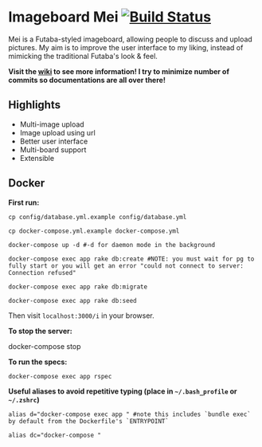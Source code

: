 # Imageboard Mei [![Build Status](https://travis-ci.org/szTheory/mei.svg?branch=master)](https://travis-ci.org/szTheory/mei)

Mei is a Futaba-styled imageboard, allowing people to discuss and upload pictures. My aim is to improve the user interface to my liking, instead of mimicking the traditional Futaba's look & feel.

**Visit the [wiki](https://github.com/lulalala/mei/wiki) to see more information! I try to minimize number of commits so documentations are all over there!**

## Highlights

* Multi-image upload
* Image upload using url
* Better user interface
* Multi-board support
* Extensible

## Docker
**First run:**

    cp config/database.yml.example config/database.yml

    cp docker-compose.yml.example docker-compose.yml

    docker-compose up -d #-d for daemon mode in the background

    docker-compose exec app rake db:create #NOTE: you must wait for pg to fully start or you will get an error "could not connect to server: Connection refused"

    docker-compose exec app rake db:migrate

    docker-compose exec app rake db:seed

Then visit `localhost:3000/i` in your browser.

**To stop the server:**

  docker-compose stop

**To run the specs:**

    docker-compose exec app rspec

**Useful aliases to avoid repetitive typing (place in `~/.bash_profile` or `~/.zshrc`)**

    alias d="docker-compose exec app " #note this includes `bundle exec` by default from the Dockerfile's `ENTRYPOINT`

    alias dc="docker-compose "